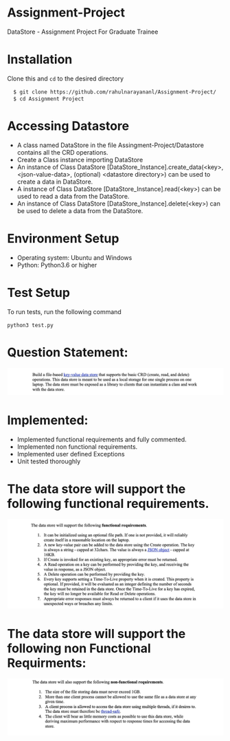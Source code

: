 # Assignment-Project
DataStore - Assignment Project For Graduate Trainee 
 
 # Installation
 Clone this and ``` cd ``` to the desired directory
 ```
   $ git clone https://github.com/rahulnarayananl/Assignment-Project/
   $ cd Assignment Project
 ```
 
 # Accessing Datastore
 
- A class named DataStore in the file Assingment-Project/Datastore contains all the CRD operations.
- Create a Class instance importing DataStore
- An instance of Class DataStore [DataStore_Instance].create_data(\<key>,\<json-value-data>, (optional) \<datastore directory>) can be used to create a data in DataStore.
- A instance of Class DataStore [DataStore_Instance].read(\<key>) can be used to read a data from the DataStore.
- An instance of Class DataStore [DataStore_Instance].delete(\<key>) can be used to delete a data from the DataStore.
 
 
# Environment Setup

- Operating system: Ubuntu and Windows
- Python: Python3.6 or higher

# Test Setup
 To run tests, run the following command
``` 
python3 test.py
```

# Question Statement:

<div align="center" width="250px" height="400px">
    <img src="Screenshots/engg1.jpg"</img>
 </div>
 
# Implemented:

- Implemented functional requirements and fully commented.
- Implemented non functional requirements.
- Implemented user defined Exceptions
- Unit tested thoroughly


# The data store will support the following functional requirements.

 
 <div align="center" width="250px" height="400px">
    <img src="Screenshots/engg2.jpg"</img>
 </div>
  
 
# The data store will support the following non Functional Requirments:


 <div align="center" width="250px" height="400px">
    <img src="Screenshots/engg3.jpg"</img>
</div>



